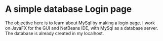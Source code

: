 # A simple database Login page
 The objective here is to learn about MySql by making a login page. I work on JavaFX for the GUI and NetBeans IDE, with MySql as a database server.
 The database is already created in my localhost.
 
